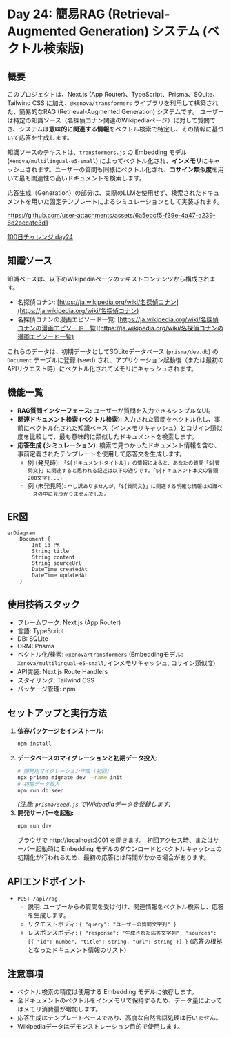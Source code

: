 # Day 24: 簡易RAG (Retrieval-Augmented Generation) システム (ベクトル検索版)

## 概要

このプロジェクトは、Next.js (App Router)、TypeScript、Prisma、SQLite、Tailwind CSS に加え、`@xenova/transformers` ライブラリを利用して構築された、簡易的なRAG (Retrieval-Augmented Generation) システムです。
ユーザーは特定の知識ソース（名探偵コナン関連のWikipediaページ）に対して質問でき、システムは**意味的に関連する情報**をベクトル検索で特定し、その情報に基づいて応答を生成します。

知識ソースのテキストは、`transformers.js` の Embedding モデル (`Xenova/multilingual-e5-small`) によってベクトル化され、**インメモリ**にキャッシュされます。ユーザーの質問も同様にベクトル化され、**コサイン類似度**を用いて最も関連性の高いドキュメントを検索します。

応答生成（Generation）の部分は、実際のLLMを使用せず、検索されたドキュメントを用いた固定テンプレートによるシミュレーションとして実装されます。

https://github.com/user-attachments/assets/6a5ebcf5-f39e-4a47-a239-6d2bccafe3d1

[100日チャレンジ day24](https://zenn.dev/gin_nazo/scraps/98b9241d068d2b)

## 知識ソース

知識ベースは、以下のWikipediaページのテキストコンテンツから構成されます。

*   名探偵コナン: [https://ja.wikipedia.org/wiki/名探偵コナン](https://ja.wikipedia.org/wiki/名探偵コナン)
*   名探偵コナンの漫画エピソード一覧: [https://ja.wikipedia.org/wiki/名探偵コナンの漫画エピソード一覧](https://ja.wikipedia.org/wiki/名探偵コナンの漫画エピソード一覧)

これらのデータは、初期データとしてSQLiteデータベース (`prisma/dev.db`) の `Document` テーブルに登録 (seed) され、アプリケーション起動後（または最初のAPIリクエスト時）にベクトル化されてメモリにキャッシュされます。

## 機能一覧

*   **RAG質問インターフェース:** ユーザーが質問を入力できるシンプルなUI。
*   **関連ドキュメント検索 (ベクトル検索):** 入力された質問をベクトル化し、事前にベクトル化された知識ベース（インメモリキャッシュ）とコサイン類似度を比較して、最も意味的に類似したドキュメントを検索します。
*   **応答生成 (シミュレーション):** 検索で見つかったドキュメント情報を含む、事前定義されたテンプレートを使用して応答文を生成します。
    *   例 (発見時): `「${ドキュメントタイトル}」の情報によると、あなたの質問「${質問文}」に関連すると思われる記述は以下の通りです。「${ドキュメント本文の冒頭200文字}...」`
    *   例 (未発見時): `申し訳ありませんが、「${質問文}」に関連する明確な情報は知識ベースの中に見つかりませんでした。`

## ER図

```mermaid
erDiagram
    Document {
        Int id PK
        String title
        String content
        String sourceUrl
        DateTime createdAt
        DateTime updatedAt
    }
```

## 使用技術スタック

*   フレームワーク: Next.js (App Router)
*   言語: TypeScript
*   DB: SQLite
*   ORM: Prisma
*   ベクトル化/検索: `@xenova/transformers` (Embeddingモデル: `Xenova/multilingual-e5-small`, インメモリキャッシュ, コサイン類似度)
*   API実装: Next.js Route Handlers
*   スタイリング: Tailwind CSS
*   パッケージ管理: npm

## セットアップと実行方法

1.  **依存パッケージをインストール:**
    ```bash
    npm install
    ```
2.  **データベースのマイグレーションと初期データ投入:**
    ```bash
    # 開発用マイグレーション作成 (初回)
    npx prisma migrate dev --name init
    # 初期データ投入
    npm run db:seed
    ```
    *(注意: `prisma/seed.js` でWikipediaデータを登録します)*
3.  **開発サーバーを起動:**
    ```bash
    npm run dev
    ```
    ブラウザで [http://localhost:3001](http://localhost:3001) を開きます。
    初回アクセス時、またはサーバー起動時に Embedding モデルのダウンロードとベクトルキャッシュの初期化が行われるため、最初の応答には時間がかかる場合があります。

## APIエンドポイント

*   `POST /api/rag`
    *   説明: ユーザーからの質問を受け付け、関連情報をベクトル検索し、応答を生成します。
    *   リクエストボディ: `{ "query": "ユーザーの質問文字列" }`
    *   レスポンスボディ: `{ "response": "生成された応答文字列", "sources": [{ "id": number, "title": string, "url": string }] }` (応答の根拠となったドキュメント情報のリスト)

## 注意事項

*   ベクトル検索の精度は使用する Embedding モデルに依存します。
*   全ドキュメントのベクトルをインメモリで保持するため、データ量によってはメモリ消費量が増加します。
*   応答生成はテンプレートベースであり、高度な自然言語処理は行いません。
*   Wikipediaデータはデモンストレーション目的で使用します。
